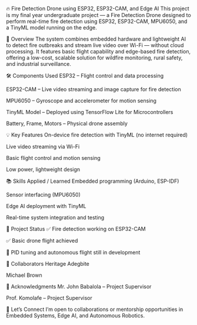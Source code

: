 🔥 Fire Detection Drone using ESP32, ESP32-CAM, and Edge AI
This project is my final year undergraduate project — a Fire Detection Drone designed to perform real-time fire detection using ESP32, ESP32-CAM, MPU6050, and a TinyML model running on the edge.

🚀 Overview
The system combines embedded hardware and lightweight AI to detect fire outbreaks and stream live video over Wi-Fi — without cloud processing.
It features basic flight capability and edge-based fire detection, offering a low-cost, scalable solution for wildfire monitoring, rural safety, and industrial surveillance.

🛠️ Components Used
ESP32 – Flight control and data processing

ESP32-CAM – Live video streaming and image capture for fire detection

MPU6050 – Gyroscope and accelerometer for motion sensing

TinyML Model – Deployed using TensorFlow Lite for Microcontrollers

Battery, Frame, Motors – Physical drone assembly

💡 Key Features
On-device fire detection with TinyML (no internet required)

Live video streaming via Wi-Fi

Basic flight control and motion sensing

Low power, lightweight design

📚 Skills Applied / Learned
Embedded programming (Arduino, ESP-IDF)

Sensor interfacing (MPU6050)

Edge AI deployment with TinyML

Real-time system integration and testing

🚧 Project Status
✅ Fire detection working on ESP32-CAM

✅ Basic drone flight achieved

🔄 PID tuning and autonomous flight still in development

🤝 Collaborators
Heritage Adegbite

Michael Brown

🙏 Acknowledgments
Mr. John Babalola – Project Supervisor

Prof. Komolafe – Project Supervisor

💬 Let’s Connect
I’m open to collaborations or mentorship opportunities in Embedded Systems, Edge AI, and Autonomous Robotics.

